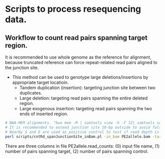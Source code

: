 # Scripts to process resequencing data.

## Workflow to count read pairs spanning target region.
It is recommended to use whole genome as the reference for alignment, because truncated reference can force repeat-related read pairs aligned to the junction site.
- This method can be used to genotype large deletions/insertions by appropriate target locatioin.
  - Tandem duplication (insertion): targeting junction site between two duplicates.
  - Large deletion: targeting read pairs spanning the entire deleted region.
  - Large exogenous insertion: targeting read pairs spanning the two ends of inserted region.

```sh
# BWA-MEM alignments. "bwa mem -M | samtools view -h -F 12| samtools sort -o PE2allele.bam"
# It is recommended to extend junction site 10-bp outside to avoid false mapping at the read ends forced by aligners.
# Nearby S and E are used as positive control to test if read depth is enought to capture junction site.
perl scripts/cntRd_spanJunctionSite_inBam.pl -in_bam PE2allele.bam -target_loc junction_seq:junction_S-junction_E  -positive_control_loc junction_seq:nearby_E-nearby_E > PE2allele.read_counts
```

There are three columns in file PE2allele.read\_counts: (0) input file name, (1) number of pairs spanning target, (2) number of pairs spanning control.


